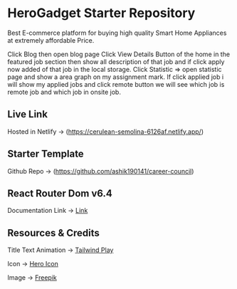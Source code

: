 # HeroGadget Starter Repository

 Best E-commerce platform for buying high quality Smart Home Appliances at extremely affordable Price.

 Click Blog then open blog page
 Click View Details Button of the home in the featured job section then show all description of that job and if click apply now added of that job in the local storage.
 Click Statistic => open statistic page and show a area graph on my assignment mark.
 If click applied job i will show my applied jobs and click remote button we will see which job is remote job and which job in onsite job. 

## Live Link
Hosted in Netlify -> (https://cerulean-semolina-6126af.netlify.app/)


## Starter Template
Github Repo -> (https://github.com/ashik190141/career-council)


## React Router Dom v6.4 
Documentation Link -> [Link](https://reactrouter.com/en/main/start/overview)


## Resources & Credits

Title Text Animation -> [Tailwind Play](https://play.tailwindcss.com/VCZwwz1e3R)

Icon -> [Hero Icon](https://heroicons.com/)

Image -> [Freepik](https://www.freepik.com/)

